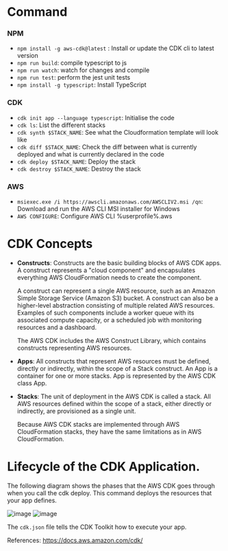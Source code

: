 
# Command

### NPM
* `npm install -g aws-cdk@latest` :  Install or update the CDK cli to latest version
* `npm run build`: compile typescript to js
* `npm run watch`: watch for changes and compile
* `npm run test`: perform the jest unit tests
* `npm install -g typescript`: Install TypeScript

### CDK
* `cdk init app --language typescript`: Initialise the code
* `cdk ls`: List the different stacks
* `cdk synth $STACK_NAME`: See what the Cloudformation template will look like
* `cdk diff $STACK_NAME`: Check the diff between what is currently deployed and what is currently declared in the code
* `cdk deploy $STACK_NAME`: Deploy the stack
* `cdk destroy $STACK_NAME`: Destroy the stack

### AWS 
* `msiexec.exe /i https://awscli.amazonaws.com/AWSCLIV2.msi /qn`: Download and run the AWS CLI MSI installer for Windows 
* `AWS CONFIGURE`: Configure AWS CLI %userprofile%\.aws

# CDK Concepts
* **Constructs**: Constructs are the basic building blocks of AWS CDK apps. A construct represents a "cloud component" and encapsulates everything AWS CloudFormation needs to create the component.
  
  A construct can represent a single AWS resource, such as an Amazon Simple Storage Service (Amazon S3) bucket. A construct can also be a higher-level abstraction consisting of multiple related AWS resources. Examples of such components include a worker queue with its associated compute capacity, or a scheduled job with monitoring resources and a dashboard.
  
  The AWS CDK includes the AWS Construct Library, which contains constructs representing AWS resources.
  
* **Apps**: All constructs that represent AWS resources must be defined, directly or indirectly, within the scope of a Stack construct. An App is a container for one or more stacks.  App is represented by the AWS CDK class App. 

* **Stacks**: The unit of deployment in the AWS CDK is called a stack. All AWS resources defined within the scope of a stack, either directly or indirectly, are provisioned as a single unit.

    Because AWS CDK stacks are implemented through AWS CloudFormation stacks, they have the same limitations as in AWS CloudFormation.   
# Lifecycle of the CDK Application.
The following diagram shows the phases that the AWS CDK goes through when you call the cdk deploy. This command deploys the resources that your app defines.

![image](https://github.com/nirajp82/AWS/assets/61636643/c2239816-61cf-405b-9e02-4c9de7dad948)
![image](https://github.com/nirajp82/AWS/assets/61636643/85a07a1b-ab69-4851-bbce-10f35300c6c6)


    
The `cdk.json` file tells the CDK Toolkit how to execute your app.




References: 
https://docs.aws.amazon.com/cdk/







